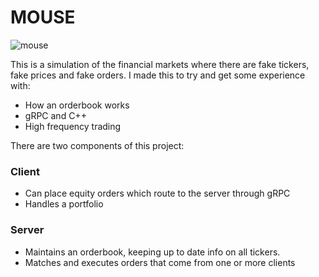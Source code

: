 
# MOUSE
![mouse](https://github.com/masonhgn/mouse/assets/73012906/7060bd77-d515-4275-8ee9-47db2c6138af)




This is a simulation of the financial markets where there are fake tickers, fake prices and fake orders. I made this to try and get some experience with:
- How an orderbook works
- gRPC and C++
- High frequency trading

There are two components of this project:

### Client
- Can place equity orders which route to the server through gRPC
- Handles a portfolio

### Server
- Maintains an orderbook, keeping up to date info on all tickers.
- Matches and executes orders that come from one or more clients
